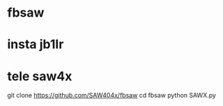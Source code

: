 # fbsaw
# insta jb1lr
# tele saw4x
git clone https://github.com/SAW404x/fbsaw
cd fbsaw
python SAWX.py
